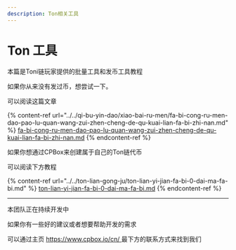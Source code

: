 ```yaml
---
description: Ton相关工具
---
```


# Ton 工具

本篇是Toni链玩家提供的批量工具和发币工具教程

如果你从来没有发过币，想尝试一下。

可以阅读这篇文章

{% content-ref url="../../qi-bu-yin-dao/xiao-bai-ru-men/fa-bi-cong-ru-men-dao-pao-lu-quan-wang-zui-zhen-cheng-de-qu-kuai-lian-fa-bi-zhi-nan.md" %}
[fa-bi-cong-ru-men-dao-pao-lu-quan-wang-zui-zhen-cheng-de-qu-kuai-lian-fa-bi-zhi-nan.md](../../qi-bu-yin-dao/xiao-bai-ru-men/fa-bi-cong-ru-men-dao-pao-lu-quan-wang-zui-zhen-cheng-de-qu-kuai-lian-fa-bi-zhi-nan.md)
{% endcontent-ref %}

如果你想通过CPBox来创建属于自己的Ton链代币

可以阅读下方教程

{% content-ref url="../../ton-lian-gong-ju/ton-lian-yi-jian-fa-bi-0-dai-ma-fa-bi.md" %}
[ton-lian-yi-jian-fa-bi-0-dai-ma-fa-bi.md](../../ton-lian-gong-ju/ton-lian-yi-jian-fa-bi-0-dai-ma-fa-bi.md)
{% endcontent-ref %}

***

本团队正在持续开发中

如果你有一些好的建议或者想要帮助开发的需求

可以通过主页 [https://www.cpbox.io/cn/ ](https://www.cpbox.io/cn/)最下方的联系方式来找到我们
